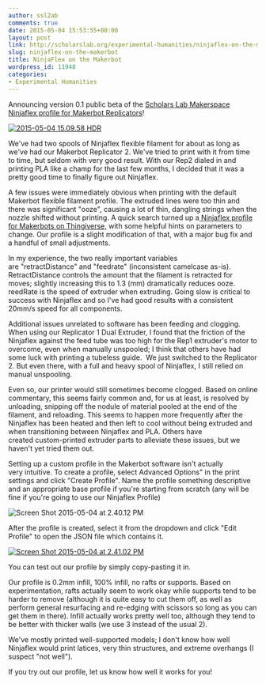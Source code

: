 ```yaml
---
author: ssl2ab
comments: true
date: 2015-05-04 15:53:55+00:00
layout: post
link: http://scholarslab.org/experimental-humanities/ninjaflex-on-the-makerbot/
slug: ninjaflex-on-the-makerbot
title: NinjaFlex on the Makerbot
wordpress_id: 11948
categories:
- Experimental Humanities
---
```


Announcing version 0.1 public beta of the [Scholars Lab Makerspace Ninjaflex profile for Makerbot Replicators](http://scholarslab.org/wp-content/uploads/2015/05/ninjaflex100.txt)!

[![2015-05-04 15.09.58 HDR](http://scholarslab.org/wp-content/uploads/2015/05/2015-05-04-15.09.58-HDR-225x300.jpg)](http://scholarslab.org/wp-content/uploads/2015/05/2015-05-04-15.09.58-HDR.jpg)

We've had two spools of Ninjaflex flexible filament for about as long as we've had our Makerbot Replicator 2. We've tried to print with it from time to time, but seldom with very good result. With our Rep2 dialed in and printing PLA like a champ for the last few months, I decided that it was a pretty good time to finally figure out Ninjaflex.

A few issues were immediately obvious when printing with the default Makerbot flexible filament profile. The extruded lines were too thin and there was significant "ooze", causing a lot of thin, dangling strings when the nozzle shifted without printing. A quick search turned up a[ Ninjaflex profile for Makerbots on Thingiverse,](http://www.thingiverse.com/thing:408757) with some helpful hints on parameters to change. Our profile is a slight modification of that, with a major bug fix and a handful of small adjustments.

In my experience, the two really important variables are "retractDistance" and "feedrate" (inconsistent camelcase as-is). RetractDistance controls the amount that the filament is retracted for moves; slightly increasing this to 1.3 (mm) dramatically reduces ooze. reedRate is the speed of extruder when extruding. Going slow is critical to success with Ninjaflex and so I've had good results with a consistent 20mm/s speed for all components.

Additional issues unrelated to software has been feeding and clogging. When using our Replicator 1 Dual Extruder, I found that the friction of the Ninjaflex against the feed tube was too high for the Rep1 extruder's motor to overcome, even when manually unspooled; I think that others have had some luck with printing a tubeless guide.  We just switched to the Replicator 2. But even there, with a full and heavy spool of Ninjaflex, I still relied on manual unspooling.

Even so, our printer would still sometimes become clogged. Based on online commentary, this seems fairly common and, for us at least, is resolved by unloading, snipping off the nodule of material pooled at the end of the filament, and reloading. This seems to happen more frequently after the Ninjaflex has been heated and then left to cool without being extruded and when transitioning between Ninjaflex and PLA. Others have created custom-printed extruder parts to alleviate these issues, but we haven't yet tried them out.

Setting up a custom profile in the Makerbot software isn't actually very intuitive. To create a profile, select Advanced Options" in the print settings and click "Create Profile". Name the profile something descriptive and an appropriate base profile if you're starting from scratch (any will be fine if you're going to use our Ninjaflex Profile)

![Screen Shot 2015-05-04 at 2.40.12 PM](http://scholarslab.org/wp-content/uploads/2015/05/Screen-Shot-2015-05-04-at-2.40.12-PM-300x231.png)

After the profile is created, select it from the dropdown and click "Edit Profile" to open the JSON file which contains it.

[![Screen Shot 2015-05-04 at 2.41.02 PM](http://scholarslab.org/wp-content/uploads/2015/05/Screen-Shot-2015-05-04-at-2.41.02-PM-300x231.png)](http://scholarslab.org/wp-content/uploads/2015/05/Screen-Shot-2015-05-04-at-2.41.02-PM.png)

You can test out our profile by simply copy-pasting it in.

Our profile is 0.2mm infill, 100% infill, no rafts or supports. Based on experimentation, rafts actually seem to work okay while supports tend to be harder to remove (although it is quite easy to cut them off, as well as perform general resurfacing and re-edging with scissors so long as you can get them in there). Infill actually works pretty well too, although they tend to be better with thicker walls (we use 3 instead of the usual 2).

We've mostly printed well-supported models; I don't know how well Ninjaflex would print latices, very thin structures, and extreme overhangs (I suspect "not well").

If you try out our profile, let us know how well it works for you!
